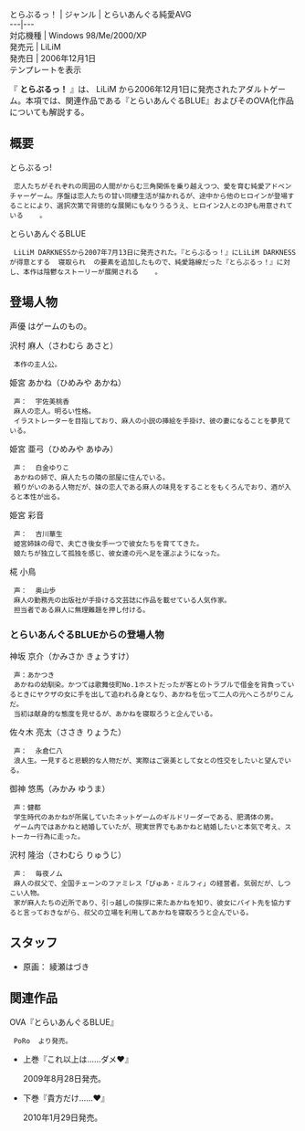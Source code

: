 とらぶるっ！  |  ジャンル  |  とらいあんぐる純愛AVG   
---|---  
対応機種  |  Windows 98/Me/2000/XP   
発売元  |  LiLiM   
発売日  |  2006年12月1日   
テンプレートを表示  
  
『 **とらぶるっ！** 』は、  LiLiM
から2006年12月1日に発売されたアダルトゲーム。本項では、関連作品である『とらいあんぐるBLUE』およびそのOVA化作品についても解説する。

##  概要  

とらぶるっ!

     恋人たちがそれぞれの周囲の人間がからむ三角関係を乗り越えつつ、愛を育む純愛アドベンチャーゲーム。序盤は恋人たちの甘い同棲生活が描かれるが、途中から他のヒロインが登場することにより、選択次第で背徳的な展開にもなりうるうえ、ヒロイン2人との3Pも用意されている    。 
とらいあんぐるBLUE

     LiLiM DARKNESSから2007年7月13日に発売された。『とらぶるっ！』にLiLiM DARKNESSが得意とする  寝取られ  の要素を追加したもので、純愛路線だった『とらぶるっ！』に対し、本作は陰鬱なストーリーが展開される    。 

##  登場人物  

声優  はゲームのもの。

沢村 麻人（さわむら あさと）

     本作の主人公。 
姫宮 あかね（ひめみや あかね）

     声：  宇佐美桃香 
     麻人の恋人。明るい性格。 
     イラストレーターを目指しており、麻人の小説の挿絵を手掛け、彼の妻になることを夢見ている。 
姫宮 亜弓（ひめみや あゆみ）

     声：  白金ゆりこ 
     あかねの姉で、麻人たちの隣の部屋に住んでいる。 
     頼りがいのある人物だが、妹の恋人である麻人の味見をすることをもくろんでおり、酒が入ると本性が出る。 
姫宮 彩音

     声：  吉川華生 
     姫宮姉妹の母で、夫亡き後女手一つで彼女たちを育ててきた。 
     娘たちが独立して孤独を感じ、彼女達の元へ足を運ぶようになった。 
椛 小鳥

     声：  奥山歩 
     麻人の勤務先の出版社が手掛ける文芸誌に作品を載せている人気作家。 
     担当者である麻人に無理難題を押し付ける。 

###  とらいあんぐるBLUEからの登場人物  

神坂 京介（かみさか きょうすけ）

     声：あかつき 
     あかねの幼馴染。かつては歌舞伎町No.1ホストだったが客とのトラブルで借金を背負っているときにヤクザの女に手を出して追われる身となり、あかねを伝って二人の元へころがりこんだ。 
     当初は献身的な態度を見せるが、あかねを寝取ろうと企んでいる。 
佐々木 亮太（ささき りょうた）

     声：  永倉仁八 
     浪人生。一見すると悲観的な人物だが、実際はご褒美として女との性交をしたいと望んでいる。 
御神 悠馬（みかみ ゆうま）

     声：健都 
     学生時代のあかねが所属していたネットゲームのギルドリーダーである、肥満体の男。 
     ゲーム内ではあかねと結婚していたが、現実世界でもあかねと結婚したいと本気で考え、ストーカー行為に走った。 
沢村 隆治（さわむら りゅうじ）

     声：  毎夜ノム 
     麻人の叔父で、全国チェーンのファミレス「ぴゅあ・ミルフィ」の経営者。気弱だが、しつこい人物。 
     家が麻人たちの近所であり、引っ越しの挨拶に来たあかねを知り、彼女にバイト先を協力すると言っておきながら、叔父の立場を利用してあかねを寝取ろうと企んでいる。 

##  スタッフ  

  * 原画：  綾瀬はづき 

##  関連作品  

OVA『とらいあんぐるBLUE』

     PoRo  より発売。 

  * 上巻『これ以上は……ダメ♥』 

     2009年8月28日発売。 

  * 下巻『貴方だけ……♥』 

     2010年1月29日発売。 

